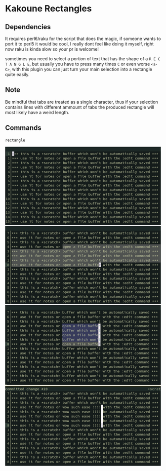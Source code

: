 # Kakoune Rectangles

## Dependencies
It requires perl6/raku for the script that does the magic, if someone
wants to port it to perl5 it would be cool, I really dont feel like
doing it myself, right now raku is kinda slow so your pr is welcome!

sometimes you need to select a portion of text that has the shape of a `R E C T A N G L E`,
but usually you have to press many times `C` or even worse `<a-C>`, with this plugin
you can just turn your main selection into a rectangle quite easily.

## Note
Be mindful that tabs are treated as a single character, thus
if your selection contains lines with different ammount of tabs the produced rectangle will most likely
have a weird length.

## Commands
`rectangle`

![1](https://github.com/eko234/kakoune-rectangles/blob/main/rect1.png)
![2](https://github.com/eko234/kakoune-rectangles/blob/main/rect2.png)
![3](https://github.com/eko234/kakoune-rectangles/blob/main/rect3.png)
![4](https://github.com/eko234/kakoune-rectangles/blob/main/rect4.png)
